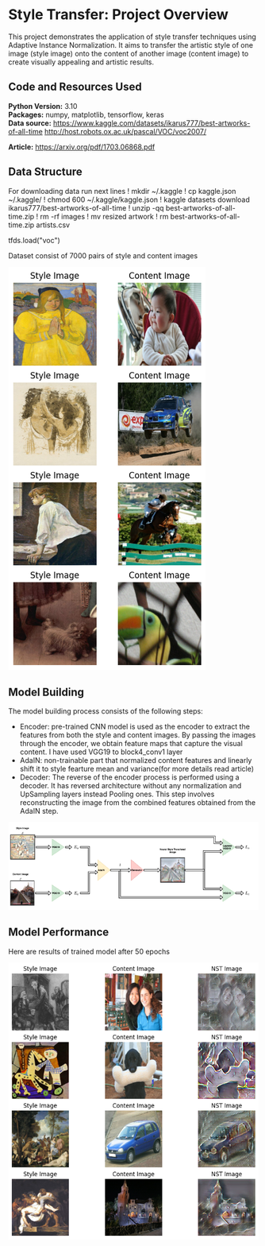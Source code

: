 # Style Transfer: Project Overview
This project demonstrates the application of style transfer techniques using Adaptive Instance Normalization. It aims to transfer the artistic style of one image (style image) onto the content of another image (content image) to create visually appealing and artistic results.

## Code and Resources Used 
**Python Version:** 3.10  
**Packages:** numpy, matplotlib, tensorflow, keras  
**Data source:** https://www.kaggle.com/datasets/ikarus777/best-artworks-of-all-time
http://host.robots.ox.ac.uk/pascal/VOC/voc2007/

**Article:** https://arxiv.org/pdf/1703.06868.pdf

## Data Structure
For downloading data run next lines
! mkdir ~/.kaggle
! cp kaggle.json ~/.kaggle/
! chmod 600 ~/.kaggle/kaggle.json
! kaggle datasets download ikarus777/best-artworks-of-all-time
! unzip -qq best-artworks-of-all-time.zip
! rm -rf images
! mv resized artwork
! rm best-artworks-of-all-time.zip artists.csv

tfds.load("voc")

Dataset consist of 7000 pairs of style and content images

![alt text](https://github.com/HalyshAnton/Style-Transfer/blob/main/data_visual.png)

## Model Building
The model building process consists of the following steps:
* Encoder: pre-trained CNN model is used as the encoder to extract the features from both the style and content images. By passing the images through the encoder, we obtain feature maps that capture the visual content. I have used VGG19 to block4_conv1 layer
* AdaIN: non-trainable part that normalized content features and linearly shift it to style fearture mean and variance(for more details read article)
* Decoder: The reverse of the encoder process is performed using a decoder. It has reversed architecture without any normalization and UpSampling layers instead Pooling ones. This step involves reconstructing the image from the combined features obtained from the AdaIN step.

![alt text](https://github.com/HalyshAnton/Style-Transfer/blob/main/model_architecture.png)

## Model Performance
Here are results of trained model after 50 epochs

![alt text](https://github.com/HalyshAnton/Style-Transfer/blob/main/stylized_images.png)
